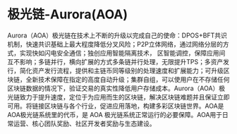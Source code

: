 # 极光链-Aurora(AOA)

Aurora（AOA）极光链在技术上不断的升级以完成自己的使命：DPOS+BFT共识机制，快速共识基础上最大程度降低分叉风险；P2P立体网络，通过网络分层的方式，实现快如闪电安全通信；独创应用智能隔离技术， 区智能调控，保障应用间互不影响；多链并行，横向扩展的方式多条链并行处理，无限提升TPS；多资产发行，简化资产发行流程，提供和主链币同等级别的处理速度和扩展能力；可升级区块链，全新技术保障在指定的高度自动升级；集群自组，可以使用户在不存储任何区块链数据的情况下，验证交易的真实性降低用户存储成本。Aurora（AOA）极光链致力于提升速度，定位于为应用而生的区块链，解决区块链难题并且保证立即可用。将链接区块链与各个行业，促进应用落地，构建多彩区块链世界。AOA是AOA极光链系统里的代币，是 AOA 极光链系统正常运行的必要保障。AOA用于日常运营、核心团队奖励、社区开发者奖励与生态建设。


